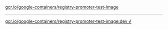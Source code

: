 [gcr.io/google-containers/registry-promoter-test-image](https://hub.docker.com/r/anjia0532/google-containers.registry-promoter-test-image/tags/) 

----
[gcr.io/google-containers/registry-promoter-test-image:dev √](https://hub.docker.com/r/anjia0532/google-containers.registry-promoter-test-image/tags/)

